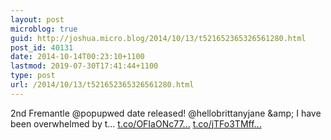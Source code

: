 ```yaml
---
layout: post
microblog: true
guid: http://joshua.micro.blog/2014/10/13/t521652365326561280.html
post_id: 40131
date: 2014-10-14T00:23:10+1100
lastmod: 2019-07-30T17:41:44+1100
type: post
url: /2014/10/13/t521652365326561280.html
---
```

2nd Fremantle @popupwed date released! @hellobrittanyjane &amp;amp; I have been overwhelmed by t... [t.co/OFIaONc77...](http://t.co/OFIaONc771) [t.co/jTFo3TMff...](http://t.co/jTFo3TMffu)
